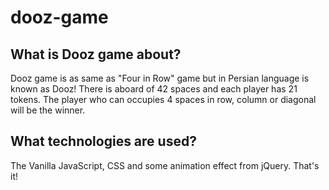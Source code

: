 # dooz-game  
## What is Dooz game about?  
Dooz game is as same as "Four in Row" game but in Persian language is known as Dooz! There is aboard of 42 spaces and each player has 21 tokens. The player who can occupies 4 spaces in row, column or diagonal will be the winner.  

## What technologies are used?  
The Vanilla JavaScript, CSS and some animation effect from jQuery. That's it!
